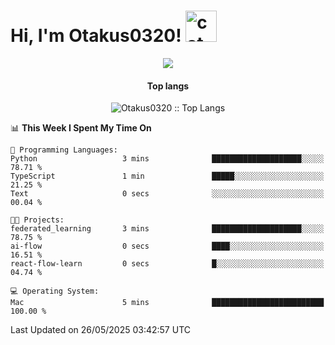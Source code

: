 <h1> Hi, I'm Otakus0320! <img src="https://media.giphy.com/media/mGcNjsfWAjY5AEZNw6/giphy.gif" width="50" alt="cat"></h1>

<p align="center"><a href="https://wakatime.com/@044d69d0-1253-4f60-96b6-5d19a0f9dde5"><img src="https://wakatime.com/badge/user/044d69d0-1253-4f60-96b6-5d19a0f9dde5.svg" /></a></p>

<h4 align="center">Top langs</h4>

<p align="center"><img src="https://github-readme-stats.vercel.app/api/top-langs/?username=Otakus0320&langs_count=10&theme=tokyonight&layout=compact&timestamp={{random_number}}" alt="Otakus0320 :: Top Langs" /></p>

<!--START_SECTION:waka-->
📊 **This Week I Spent My Time On** 

```text
💬 Programming Languages: 
Python                   3 mins              ████████████████████░░░░░   78.71 % 
TypeScript               1 min               █████░░░░░░░░░░░░░░░░░░░░   21.25 % 
Text                     0 secs              ░░░░░░░░░░░░░░░░░░░░░░░░░   00.04 % 

🐱‍💻 Projects: 
federated_learning       3 mins              ████████████████████░░░░░   78.75 % 
ai-flow                  0 secs              ████░░░░░░░░░░░░░░░░░░░░░   16.51 % 
react-flow-learn         0 secs              █░░░░░░░░░░░░░░░░░░░░░░░░   04.74 % 

💻 Operating System: 
Mac                      5 mins              █████████████████████████   100.00 % 
```


 Last Updated on 26/05/2025 03:42:57 UTC
<!--END_SECTION:waka-->
